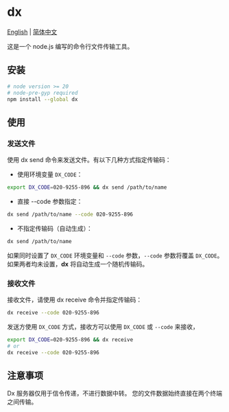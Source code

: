 # dx

[English](README.md) | [简体中文](README_CN.md)

这是一个 node.js 编写的命令行文件传输工具。

## 安装

```bash
# node version >= 20
# node-pre-gyp required
npm install --global dx 
```

## 使用

### 发送文件

使用 dx send 命令来发送文件。有以下几种方式指定传输码：

- 使用环境变量 `DX_CODE`：

```bash
export DX_CODE=020-9255-896 && dx send /path/to/name
```

- 直接 --code 参数指定：

```bash
dx send /path/to/name --code 020-9255-896
```

- 不指定传输码（自动生成）：

```bash
dx send /path/to/name
```

如果同时设置了 `DX_CODE` 环境变量和 `--code` 参数，`--code` 参数将覆盖 `DX_CODE`。 
如果两者均未设置，**dx** 将自动生成一个随机传输码。

### 接收文件

接收文件，请使用 dx receive 命令并指定传输码：

```bash
dx receive --code 020-9255-896
```

发送方使用 `DX_CODE` 方式，接收方可以使用 `DX_CODE` 或 `--code` 来接收，

```bash
export DX_CODE=020-9255-896 && dx receive
# or
dx receive --code 020-9255-896
```

## 注意事项

Dx 服务器仅用于信令传递，不进行数据中转。 您的文件数据始终直接在两个终端之间传输。


